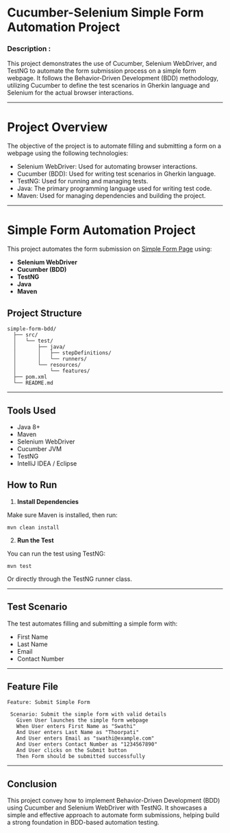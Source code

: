 # Cucumber-Selenium Simple Form Automation Project
### Description : 
This project demonstrates the use of Cucumber, Selenium WebDriver, and TestNG to automate the form submission process on a simple form webpage. It follows the Behavior-Driven Development (BDD) methodology, utilizing Cucumber to define the test scenarios in Gherkin language and Selenium for the actual browser interactions.
<hr>

# Project Overview
The objective of the project is to automate filling and submitting a form on a webpage using the following technologies:
- Selenium WebDriver: Used for automating browser interactions.
- Cucumber (BDD): Used for writing test scenarios in Gherkin language.
- TestNG: Used for running and managing tests.
- Java: The primary programming language used for writing test code.
- Maven: Used for managing dependencies and building the project.
<hr>

# Simple Form Automation Project

This project automates the form submission on [Simple Form Page](https://v1.training-support.net/selenium/simple-form) using:

- **Selenium WebDriver**
- **Cucumber (BDD)**
- **TestNG**
- **Java**
- **Maven**

## Project Structure

    simple-form-bdd/
      ├── src/
      │   └── test/
      │       ├── java/
      │       │   ├── stepDefinitions/
      │       │   └── runners/
      │       └── resources/
      │           └── features/
      ├── pom.xml
      └── README.md
<hr>

## Tools Used

- Java 8+
- Maven
- Selenium WebDriver
- Cucumber JVM
- TestNG
- IntelliJ IDEA / Eclipse

## How to Run

1. **Install Dependencies**

Make sure Maven is installed, then run:

```mvn clean install```

2. **Run the Test**

You can run the test using TestNG:

```mvn test```

Or directly through the TestNG runner class.
<hr>

## Test Scenario

The test automates filling and submitting a simple form with:

- First Name
- Last Name
- Email
- Contact Number
 <hr>

 ## Feature File

 ```
Feature: Submit Simple Form

  Scenario: Submit the simple form with valid details
    Given User launches the simple form webpage
    When User enters First Name as "Swathi"
    And User enters Last Name as "Thoorpati"
    And User enters Email as "swathi@example.com"
    And User enters Contact Number as "1234567890"
    And User clicks on the Submit button
    Then Form should be submitted successfully
```
<hr>

## Conclusion


This project convey how to implement Behavior-Driven Development (BDD) using Cucumber and Selenium WebDriver with TestNG. It showcases a simple and effective approach to automate form submissions, helping build a strong foundation in BDD-based automation testing.





